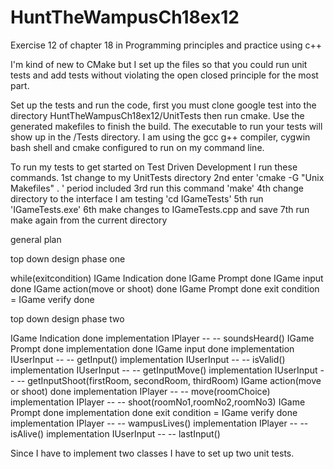 # HuntTheWampusCh18ex12
Exercise 12 of chapter 18 in Programming principles and practice using c++

I'm kind of new to CMake but I set up the files so that you could run unit tests and add tests without violating the open 
closed principle for the most part.

Set up the tests and run the code, first you must clone google 
test into the directory HuntTheWampusCh18ex12/UnitTests
then run cmake. Use the generated makefiles to finish the build. 
The executable to run your tests will show up in the /<InterfaceName>Tests directory.
I am using the gcc g++ compiler, cygwin bash shell and cmake configured 
to run on my command line.

To run my tests to get started on Test Driven Development I run these commands.
	1st change to my UnitTests directory
	2nd enter 'cmake -G "Unix Makefiles" . ' period included
	3rd run this command 'make'
	4th change directory to the interface I am testing 'cd IGameTests'
	5th run 'IGameTests.exe'
	6th make changes to IGameTests.cpp and save
	7th run make again from the current directory


general plan

top down design phase one

while(exitcondition)
	IGame Indication done
	IGame Prompt done 
	IGame input done
	IGame action(move or shoot) done 
	IGame Prompt done 
	exit condition = IGame verify done
	
top down design phase two

IGame Indication done
	implementation IPlayer -- -- soundsHeard()
IGame Prompt done 
	implementation done 
IGame input done
	implementation IUserInput -- -- getInput()
	implementation IUserInput -- -- isValid()
	implementation IUserInput -- -- getInputMove()
	implementation IUserInput -- -- getInputShoot(firstRoom, secondRoom, thirdRoom)
IGame action(move or shoot) done 
	implementation IPlayer -- -- move(roomChoice)
	implementation IPlayer -- -- shoot(roomNo1,roomNo2,roomNo3)
IGame Prompt done 
	implementation done
exit condition = IGame verify done
	implementation IPlayer -- -- wampusLives()
	implementation IPlayer -- -- isAlive()
	implementation IUserInput -- -- lastInput()
	
Since I have to implement two classes I have to set up two unit tests.